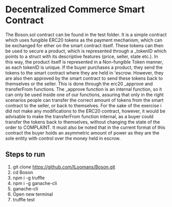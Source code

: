# Decentralized Commerce Smart Contract

The Boson.sol contract can be found in the test folder. It is a simple contract which uses fungible ERC20 tokens as the payment mechanism, which can be exchanged for ether on the smart contract itself. These tokens can then be used to secure a product, which is represented through a _tokenID which points to a struct with its descriptive features (price, seller, state etc.). In this way, the product itself is represented in a Non-fungible Token manner, as each tokenID is unique. If the buyer purchases a product, they send the tokens to the smart contract where they are held in 'escrow. However, they are also then approved by the smart contract to send these tokens back to themselves or the seller. This is done through the erc20 _approve and transferFrom functions. The _approve function is an internal function, so it can only be used inside one of our functions, assuring that only in the right scenarios people can transfer the correct amount of tokens from the smart contract to the seller, or back to themselves. For the sake of the exercise i did not make any modifications to the ERC20 contract, however, it would be advisable to make the transferFrom function internal, as a buyer could transfer the tokens back to themselves, without changing the state of the order to COMPLAINT. It must also be noted that in the current format of this contract the buyer holds an asymmetric amount of power as they are the sole entity with control over the money held in escrow.



## Steps to run

1. git clone https://github.com/ILoomans/Boson.git
2. cd Boson
3. npm i -g truffle
4. npm i -g ganache-cli
5. ganache-cli
6. Open new terminal
7. truffle test
